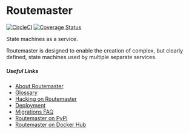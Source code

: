 # Routemaster

[![CircleCI](https://circleci.com/gh/thread/routemaster.svg?style=shield&circle-token=3973777302b4f7f00f5b9eb1c07e3c681ea94f35)](https://circleci.com/gh/thread/routemaster) [![Coverage Status](https://coveralls.io/repos/github/thread/routemaster/badge.svg?branch=master)](https://coveralls.io/github/thread/routemaster?branch=master)

State machines as a service.

Routemaster is designed to enable the creation of complex, but clearly defined,
state machines used by multiple separate services.


##### Useful Links

 - [About Routemaster](docs/about.md)
 - [Glossary](docs/glossary.md)
 - [Hacking on Routemaster](docs/hacking.md)
 - [Deployment](docs/deployment.md)
 - [Migrations FAQ](docs/migrations.md)
 - [Routemaster on PyPI](https://pypi.python.org/pypi/routemaster)
 - [Routemaster on Docker Hub](https://hub.docker.com/r/thread/routemaster/)
